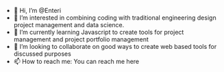 - 👋 Hi, I’m @Enteri
- 👀 I’m interested in combining coding with traditional engineering design project management and data science.
- 🌱 I’m currently learning Javascript to create tools for project management and project portfolio management
- 💞️ I’m looking to collaborate on good ways to create web based tools for discussed purposes
- 📫 How to reach me: You can reach me here 

<!---
Enteri/Enteri is a ✨ special ✨ repository because its `README.md` (this file) appears on your GitHub profile.
You can click the Preview link to take a look at your changes.
--->
